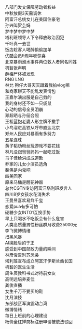 八部门发文保障劳动者权益  
中秋放假3天需调休  
阿富汗总统女儿在美国住豪宅  
孙兴叫贺芸妈  
梦中梦中梦中梦  
塔利班领导人下令释放政治囚犯  
千叶真一去世  
饭店趁客人喝醉偷偷加单  
优酷会员9周年嘭惊喜  
北京暴雨溺水事件两位救人者同名同姓  
机智张声明  
薛梅尸体被发现  
RNG LNG  
林允 狗仔大哥天天跟着我拍vlog嘛  
和商家聊天不能乱发表情包  
王嘉尔演出服是自己剪的  
我的身材还不如一只袋鼠  
心动的信号全员泪崩  
邓超晒与孙俪合照  
王祖蓝抱老婆人形立牌不撒手  
小鸟溜进高铁从呼市直达北京  
郑州人民应对暴雨有多努力  
五星连珠  
黄子韬劝粉丝玩游戏不要花钱  
林凡没跟爸爸妈妈一起吃过饭  
马子佳给洪成成道歉  
乔家的儿女小演员选角  
裴伟是内鬼吧  
四美回家  
原来马桶是醒花神器  
总台CGTN专访阿富汗塔利班发言人  
四川8岁女孩水花消失术  
王曼昱喜欢易烊千玺  
恋爱pua有多可怕  
硬糖少女INTO1互换手势  
早上只喝水不吃饭会有什么危害  
人类高质量男性粉丝群月收费25000元  
李飞微博情绪  
扫黑风暴  
AI换脸后的于正  
感受到中国邮政力量的瞬间  
林彦俊告别苏念衾  
塔利班宣布成立阿富汗伊斯兰酋长国  
机智的医生生活  
周生辰教科书式对待前女友  
高明远培养麦佳  
龚俊直播  
女生千万不要买的鞋  
沈月演技  
东部战区军演震动台湾  
微博情绪  
每日上班前的心理建设  
杨倩全红婵商标注册申请被依法驳回  
